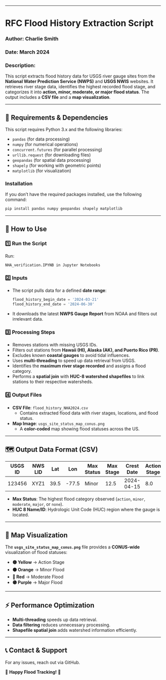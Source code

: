 

---

# **RFC Flood History Extraction Script**  

### **Author:** Charlie Smith  
### **Date:** March 2024  
### **Description:**  
This script extracts flood history data for USGS river gauge sites from the **National Water Prediction Service (NWPS)** and **USGS NWIS** websites. It retrieves river stage data, identifies the highest recorded flood stage, and categorizes it into **action, minor, moderate, or major flood status**. The output includes a **CSV file** and a **map visualization**.

---

## **🔧 Requirements & Dependencies**  

This script requires Python 3.x and the following libraries:  

- `pandas` (for data processing)  
- `numpy` (for numerical operations)  
- `concurrent.futures` (for parallel processing)  
- `urllib.request` (for downloading files)  
- `geopandas` (for spatial data processing)  
- `shapely` (for working with geometric points)  
- `matplotlib` (for visualization)  

### **Installation**  
If you don’t have the required packages installed, use the following command:  
```bash
pip install pandas numpy geopandas shapely matplotlib
```

---

## **📌 How to Use**  

### **1️⃣ Run the Script**  
Run:  
```
NHA_verification.IPYNB in Jupyter Notebooks
```

### **2️⃣ Inputs**  
- The script pulls data for a defined **date range**:
  ```python
  flood_history_begin_date = '2024-03-21'
  flood_history_end_date = '2024-06-30'
  ```
- It downloads the latest **NWPS Gauge Report** from NOAA and filters out irrelevant data.

### **3️⃣ Processing Steps**  
- Removes stations with missing USGS IDs.  
- Filters out stations from **Hawaii (HI), Alaska (AK), and Puerto Rico (PR)**.  
- Excludes known **coastal gauges** to avoid tidal influences.  
- Uses **multi-threading** to speed up data retrieval from USGS.  
- Identifies the **maximum river stage recorded** and assigns a flood category.  
- Performs a **spatial join** with **HUC-8 watershed shapefiles** to link stations to their respective watersheds.  

### **4️⃣ Output Files**  
- **CSV File**: `flood_history_NHA2024.csv`  
  - Contains extracted flood data with river stages, locations, and flood status.  
- **Map Image**: `usgs_site_status_map_conus.png`  
  - A **color-coded** map showing flood statuses across the US.  

---

## **🗺️ Output Data Format (CSV)**  

| USGS ID | NWS LID | Lat | Lon | Max Status | Max Stage | Crest Date | Action Stage | Minor Stage | Moderate Stage | Major Stage | HUC 8 Name | HUC 8 ID |
|---------|--------|-----|-----|------------|----------|------------|--------------|-------------|---------------|------------|------------|-----------|
| 123456  | XYZ1   | 39.5 | -77.5 | Minor | 12.5 | 2024-04-15 | 8.0 | 10.0 | 15.0 | 18.0 | Potomac River | 207001 |

- **Max Status**: The highest flood category observed (`action`, `minor`, `moderate`, `major`, or `none`).  
- **HUC 8 Name/ID**: Hydrologic Unit Code (HUC) region where the gauge is located.  

---

## **📍 Map Visualization**  
The **`usgs_site_status_map_conus.png`** file provides a **CONUS-wide** visualization of flood statuses:  

- **🟡 Yellow** → Action Stage  
- **🟠 Orange** → Minor Flood  
- **🔴 Red** → Moderate Flood  
- **🟣 Purple** → Major Flood  

---

## **⚡ Performance Optimization**
- **Multi-threading** speeds up data retrieval.  
- **Data filtering** reduces unnecessary processing.  
- **Shapefile spatial join** adds watershed information efficiently.  

---

## **📞 Contact & Support**  
For any issues, reach out via GitHub.

🚀 **Happy Flood Tracking!** 🌊
